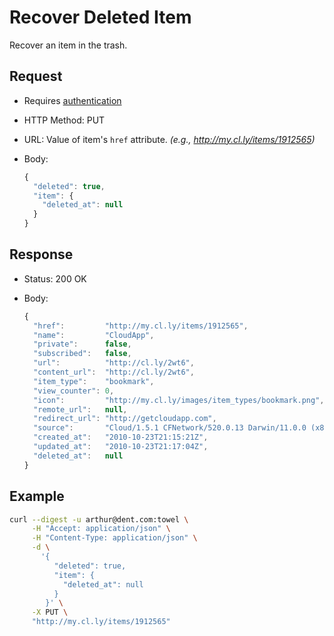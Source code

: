# Recover Deleted Item

Recover an item in the trash.

## Request

- Requires [authentication](https://github.com/cloudapp/api/blob/master/README.md#authentication)
- HTTP Method: PUT
- URL: Value of item's `href` attribute. _(e.g., http://my.cl.ly/items/1912565)_
- Body:

  ```js
  {
    "deleted": true,
    "item": {
      "deleted_at": null
    }
  }
  ```

## Response

- Status: 200 OK
- Body:

  ```js
  {
    "href":         "http://my.cl.ly/items/1912565",
    "name":         "CloudApp",
    "private":      false,
    "subscribed":   false,
    "url":          "http://cl.ly/2wt6",
    "content_url":  "http://cl.ly/2wt6",
    "item_type":    "bookmark",
    "view_counter": 0,
    "icon":         "http://my.cl.ly/images/item_types/bookmark.png",
    "remote_url":   null,
    "redirect_url": "http://getcloudapp.com",
    "source":       "Cloud/1.5.1 CFNetwork/520.0.13 Darwin/11.0.0 (x86_64) (MacBookPro5%2C5)",
    "created_at":   "2010-10-23T21:15:21Z",
    "updated_at":   "2010-10-23T21:17:04Z",
    "deleted_at":   null
  }
  ```

## Example

```bash
curl --digest -u arthur@dent.com:towel \
     -H "Accept: application/json" \
     -H "Content-Type: application/json" \
     -d \
       '{
          "deleted": true,
          "item": {
            "deleted_at": null
          }
        }' \
     -X PUT \
     "http://my.cl.ly/items/1912565"
```
